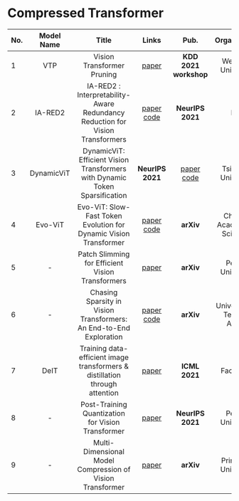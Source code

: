 # Compressed Transformer

|No.  |Model Name |Title |Links |Pub. | Organization| Release Time |
|-----|:-----:|:-----:|:-----:|:--------:|:---:|:-------:|
|1| VTP |Vision Transformer Pruning |[paper](https://arxiv.org/pdf/2104.08500.pdf) |__KDD 2021 workshop__|Westlake University|14 Aug 2021|
|2| IA-RED2 | IA-RED2 : Interpretability-Aware Redundancy Reduction for Vision Transformers | [paper](https://proceedings.neurips.cc/paper/2021/hash/d072677d210ac4c03ba046120f0802ec-Abstract.html) [code](http://people.csail.mit.edu/bpan/ia-red/) | __NeurIPS 2021__ | MIT| 23 Jun 2021|
|3| DynamicViT| DynamicViT: Efficient Vision Transformers with Dynamic Token Sparsification | __NeurIPS 2021__| [paper](https://arxiv.org/pdf/2106.02034.pdf) [code](https://github.com/raoyongming/DynamicViT) |  Tsinghua University| 26 Oct 2021|
|4|  Evo-ViT| Evo-ViT: Slow-Fast Token Evolution for Dynamic Vision Transformer| [paper](https://arxiv.org/pdf/2108.01390.pdf) [code](https://github.com/YifanXu74/Evo-ViT)|__arXiv__|Chinese Academy of Sciences |6 Dec 2021|
|5| - |Patch Slimming for Efficient Vision Transformers| [paper](https://arxiv.org/pdf/2106.02852.pdf) |__arXiv__| Peking University|5 Jun 2021|
|6|-| Chasing Sparsity in Vision Transformers: An End-to-End Exploration| [paper](https://arxiv.org/pdf/2106.04533.pdf) [code](https://github.com/VITA-Group/SViTE) | __arXiv__| University of Texas at Austin| 22 Oct 2021|
|7|DeIT| Training data-efficient image transformers & distillation through attention | [paper](https://arxiv.org/pdf/2012.12877.pdf) | __ICML 2021__|Facebook | 15 Jan 2021|
|8| -|Post-Training Quantization for Vision Transformer| [paper](https://arxiv.org/abs/2106.14156) | __NeurIPS 2021__| Peking University| 27 Jun 2021|
|9| -| Multi-Dimensional Model Compression of Vision Transformer | [paper](https://arxiv.org/pdf/2201.00043.pdf) | __arXiv__| Princeton University |31 Dec 2021|
